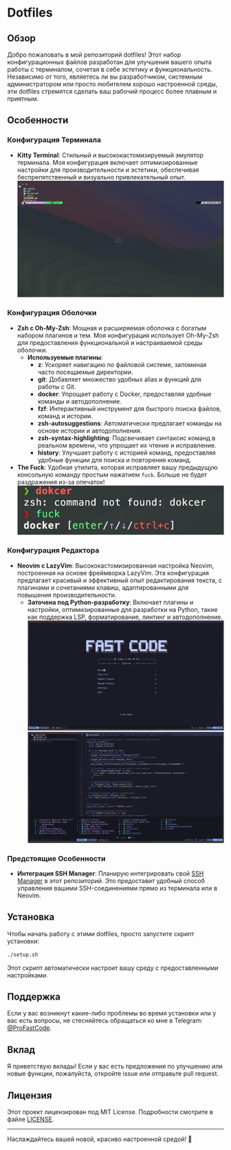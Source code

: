 # Dotfiles

## Обзор

Добро пожаловать в мой репозиторий dotfiles! Этот набор конфигурационных файлов разработан для улучшения вашего опыта работы с терминалом, сочетая в себе эстетику и функциональность. Независимо от того, являетесь ли вы разработчиком, системным администратором или просто любителем хорошо настроенной среды, эти dotfiles стремятся сделать ваш рабочий процесс более плавным и приятным.

## Особенности

### Конфигурация Терминала

- **Kitty Terminal**: Стильный и высококастомизируемый эмулятор терминала. Моя конфигурация включает оптимизированные настройки для производительности и эстетики, обеспечивая беспрепятственный и визуально привлекательный опыт.
  ![Kitty Terminal](.screenshots/kitty_ls.jpeg)

### Конфигурация Оболочки

- **Zsh с Oh-My-Zsh**: Мощная и расширяемая оболочка с богатым набором плагинов и тем. Моя конфигурация использует Oh-My-Zsh для предоставления функциональной и настраиваемой среды оболочки.
  - **Используемые плагины**:
    - **z**: Ускоряет навигацию по файловой системе, запоминая часто посещаемые директории.
    - **git**: Добавляет множество удобных alias и функций для работы с Git.
    - **docker**: Упрощает работу с Docker, предоставляя удобные команды и автодополнение.
    - **fzf**: Интерактивный инструмент для быстрого поиска файлов, команд и истории.
    - **zsh-autosuggestions**: Автоматически предлагает команды на основе истории и автодополнения.
    - **zsh-syntax-highlighting**: Подсвечивает синтаксис команд в реальном времени, что упрощает их чтение и исправление.
    - **history**: Улучшает работу с историей команд, предоставляя удобные функции для поиска и повторения команд.
- **The Fuck**: Удобная утилита, которая исправляет вашу предыдущую консольную команду простым нажатием `fuck`. Больше не будет раздражения из-за опечаток!
  ![Kitty TheFuck](.screenshots/kitty_thefuck.jpeg)

### Конфигурация Редактора

- **Neovim с LazyVim**: Высококастомизированная настройка Neovim, построенная на основе фреймворка LazyVim. Эта конфигурация предлагает красивый и эффективный опыт редактирования текста, с плагинами и сочетаниями клавиш, адаптированными для повышения производительности.
  - **Заточена под Python-разработку**: Включает плагины и настройки, оптимизированные для разработки на Python, такие как поддержка LSP, форматирование, линтинг и автодополнение.
  ![Kitty Nvim](.screenshots/nvim_dashboard.jpeg)
  ![Kitty Nvim](.screenshots/nvim_project.jpeg)

### Предстоящие Особенности

- **Интеграция SSH Manager**: Планирую интегрировать свой [SSH Manager](https://github.com/ProFastCode/ssh-manager.git) в этот репозиторий. Это предоставит удобный способ управления вашими SSH-соединениями прямо из терминала или в Neovim.

## Установка

Чтобы начать работу с этими dotfiles, просто запустите скрипт установки:

```sh
./setup.sh
```

Этот скрипт автоматически настроит вашу среду с предоставленными настройками.

## Поддержка

Если у вас возникнут какие-либо проблемы во время установки или у вас есть вопросы, не стесняйтесь обращаться ко мне в Telegram: [@ProFastCode](https://t.me/@ProFastCode).

## Вклад

Я приветствую вклады! Если у вас есть предложения по улучшению или новые функции, пожалуйста, откройте issue или отправьте pull request.

## Лицензия

Этот проект лицензирован под MIT License. Подробности смотрите в файле [LICENSE](LICENSE).

---

Наслаждайтесь вашей новой, красиво настроенной средой! 🚀
